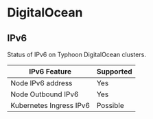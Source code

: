 # DigitalOcean

## IPv6

Status of IPv6 on Typhoon DigitalOcean clusters.

| IPv6 Feature            | Supported |
|-------------------------|-----------|
| Node IPv6 address       | Yes       |
| Node Outbound IPv6      | Yes       |
| Kubernetes Ingress IPv6 | Possible  |
